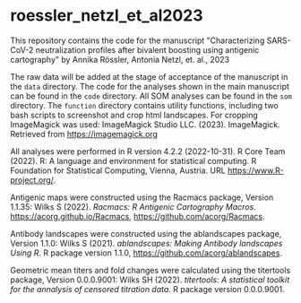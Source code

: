 # roessler_netzl_et_al2023
This repository contains the code for the manuscript "Characterizing SARS-CoV-2 neutralization profiles after bivalent boosting using antigenic cartography" by Annika Rössler, Antonia Netzl, et. al., 2023

The raw data will be added at the stage of acceptance of the manuscript in the `data` directory. The code for the analyses shown in the main manuscript can be found in the `code` directory. 
All SOM analyses can be found in the `som` directory. 
The `function` directory contains utility functions, including two bash scripts to screenshot and crop html landscapes. For cropping ImageMagick was used: 
ImageMagick Studio LLC. (2023). ImageMagick. Retrieved from https://imagemagick.org

All analyses were performed in R version 4.2.2 (2022-10-31).
R Core Team (2022). R: A language and environment for statistical
  computing. R Foundation for Statistical Computing, Vienna,
  Austria. URL https://www.R-project.org/.
  
Antigenic maps were constructed using the Racmacs package, Version 1.1.35:
Wilks S (2022). _Racmacs: R Antigenic Cartography Macros_. https://acorg.github.io/Racmacs,
  https://github.com/acorg/Racmacs.
  
Antibody landscapes were constructed using the ablandscapes package, Version 1.1.0: 
Wilks S (2021). _ablandscapes: Making Antibody landscapes Using R_. R package
  version 1.1.0, <https://github.com/acorg/ablandscapes>.

Geometric mean titers and fold changes were calculated using the titertools package, Version 0.0.0.9001:
Wilks SH (2022). _titertools: A statistical toolkit for the annalysis of censored
  titration data_. R package version 0.0.0.9001.
